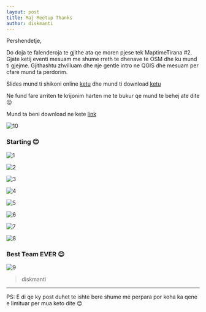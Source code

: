 ```yaml
---
layout: post
title: Maj Meetup Thanks
author: diskmanti
---
```


Pershendetje,

Do doja te falenderoja te gjithe ata qe moren pjese tek MaptimeTirana #2. Gjate ketij eventi mesuam me shume rreth te dhenave te OSM dhe ku mund ti gjejme. Gjithashtu zhvilluam dhe nje gentle intro ne QGIS dhe mesuam per cfare mund ta perdorim.

Slides mund ti shikoni online [ketu](https://diskmanti.github.io/osm-qgis) dhe mund ti download [ketu](https://github.com/diskmanti/osm-qgis)


Ne fund fare arriten te krijonim harten me te bukur qe mund te behej ate dite 😝

Mund ta beni download ne kete [link](https://github.com/maptime/tirana/blob/gh-pages/img/maptime2/maptime_cool.png)

![10](https://github.com/maptime/tirana/blob/gh-pages/img/maptime2/maptime_cool.png?raw=true)




### Starting 😊
![1](https://github.com/maptime/tirana/blob/gh-pages/img/maptime2/2.jpg?raw=true "Starting...")



![2](https://github.com/maptime/tirana/blob/gh-pages/img/maptime2/9.jpg?raw=true)

![3](https://github.com/maptime/tirana/blob/gh-pages/img/maptime2/3.jpg?raw=true)

![4](https://github.com/maptime/tirana/blob/gh-pages/img/maptime2/9.jpg?raw=true)

![5](https://github.com/maptime/tirana/blob/gh-pages/img/maptime2/5.jpg?raw=true)

![6](https://github.com/maptime/tirana/blob/gh-pages/img/maptime2/6.jpg?raw=true)

![7](https://github.com/maptime/tirana/blob/gh-pages/img/maptime2/7.jpg?raw=true)

![8](https://github.com/maptime/tirana/blob/gh-pages/img/maptime2/8.jpg?raw=true)


### Best Team EVER 😊
![9](https://github.com/maptime/tirana/blob/gh-pages/img/maptime2/4.jpg?raw=true)


>diskmanti

---
PS: E di qe ky post duhet te ishte bere shume me perpara por koha ka qene e limituar per mua keto dite 😊